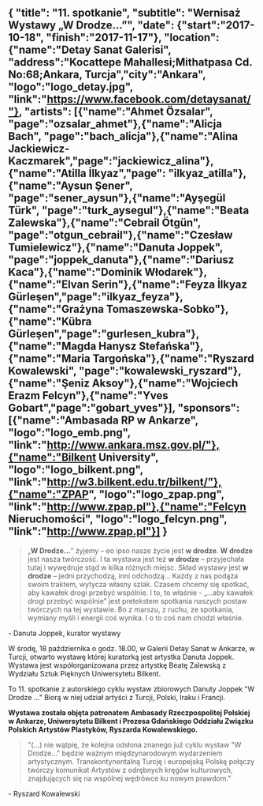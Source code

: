 {
  "title": "11. spotkanie",
  "subtitle": "Wernisaż Wystawy „W Drodze...”",
  "date": {"start":"2017-10-18", "finish":"2017-11-17"},
  "location": {"name":"Detay Sanat Galerisi", "address":"Kocattepe Mahallesi;Mithatpasa Cd. No:68;Ankara, Turcja","city":"Ankara", "logo":"logo_detay.jpg", "link":"https://www.facebook.com/detaysanat/"},
  "artists": [{"name":"Ahmet Özsalar", "page":"ozsalar_ahmet"},{"name":"Alicja Bach", "page":"bach_alicja"},{"name":"Alina Jackiewicz-Kaczmarek","page":"jackiewicz_alina"},{"name":"Atilla İlkyaz","page": "ilkyaz_atilla"},{"name":"Aysun Şener", "page":"sener_aysun"},{"name":"Ayşegül Türk", "page":"turk_aysegul"},{"name":"Beata Zalewska"},{"name":"Cebrail Ötgün", "page":"otgun_cebrail"},{"name":"Czesław Tumielewicz"},{"name":"Danuta Joppek", "page":"joppek_danuta"},{"name":"Dariusz Kaca"},{"name":"Dominik Włodarek"},{"name":"Elvan Serin"},{"name":"Feyza İlkyaz Gürleşen","page":"ilkyaz_feyza"},{"name":"Grażyna Tomaszewska-Sobko"},{"name":"Kübra Gürleşen","page":"gurlesen_kubra"},{"name":"Magda Hanysz Stefańska"},{"name":"Maria Targońska"},{"name":"Ryszard Kowalewski", "page":"kowalewski_ryszard"},{"name":"Şeniz Aksoy"},{"name":"Wojciech Erazm Felcyn"},{"name":"Yves Gobart","page":"gobart_yves"}],
  "sponsors": [{"name":"Ambasada RP w Ankarze", "logo":"logo_emb.png", "link":"http://www.ankara.msz.gov.pl/"},{"name":"Bilkent University", "logo":"logo_bilkent.png", "link":"http://w3.bilkent.edu.tr/bilkent/"},{"name":"ZPAP", "logo":"logo_zpap.png", "link":"http://www.zpap.pl"},{"name":"Felcyn Nieruchomości", "logo":"logo_felcyn.png", "link":"http://www.zpap.pl"}]
}
---
> „__W Drodze...__” żyjemy – eo ipso nasze życie jest __w drodze__. __W drodze__ jest nasza twórczość. I ta wystawa jest też __w drodze__ – przyjechała tutaj i wywędruje stąd w kilka różnych miejsc. Skład wystawy jest __w drodze__ – jedni przychodzą, inni odchodzą... 
> Każdy z nas podąża swoim traktem, wytycza własny szlak. Czasem chcemy się spotkać, aby kawałek drogi przebyć wspólnie. I to, to właśnie - „...aby kawałek drogi przebyć wspólnie” jest pretekstem spotkania naszych postaw twórczych na tej wystawie. 
> Bo z marszu, z ruchu, ze spotkania, wymiany myśli i energii coś wynika. I o to coś nam chodzi właśnie.

\- Danuta Joppek, kurator wystawy

W środę, 18 października o godz. 18.00, w Galerii Detay Sanat w Ankarze, w Turcji, otwarto wystawę której kuratorką jest artystka Danuta Joppek. Wystawa jest współorganizowana przez artystkę Beatę Zalewską z Wydziału Sztuk Pięknych Uniwersytetu Bilkent. 

To 11. spotkanie z autorskiego cyklu wystaw zbiorowych Danuty Joppek "W Drodze ..."
Biorą w niej udział artyści z Turcji, Polski, Iraku i Francji.
 
__Wystawa została objęta patronatem Ambasady Rzeczpospolitej Polskiej w Ankarze, Uniwersytetu Bilkent i Prezesa Gdańskiego Oddziału Związku Polskich Artystów Plastyków, Ryszarda Kowalewskiego.__

> "(...) nie wątpię, że kolejna odsłona znanego już cyklu wystaw "W Drodze..." będzie ważnym międzynarodowym wydarzeniem artystycznym.
> Transkontynentalną Turcję i europejską Polskę połączy twórczy komunikat Artystów z odrębnych kręgów kulturowych, znajdujących się na wspólnej wędrówce ku nowym prawdom."

\- Ryszard Kowalewski